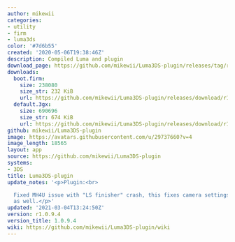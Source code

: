 ```yaml
---
author: mikewii
categories:
- utility
- firm
- luma3ds
color: '#7d6b55'
created: '2020-05-06T19:38:46Z'
description: Compiled Luma and plugin
download_page: https://github.com/mikewii/Luma3DS-plugin/releases/tag/r1.0.9.4
downloads:
  boot.firm:
    size: 238080
    size_str: 232 KiB
    url: https://github.com/mikewii/Luma3DS-plugin/releases/download/r1.0.9.4/boot.firm
  default.3gx:
    size: 690696
    size_str: 674 KiB
    url: https://github.com/mikewii/Luma3DS-plugin/releases/download/r1.0.9.4/default.3gx
github: mikewii/Luma3DS-plugin
image: https://avatars.githubusercontent.com/u/29737660?v=4
image_length: 18565
layout: app
source: https://github.com/mikewii/Luma3DS-plugin
systems:
- 3DS
title: Luma3DS-plugin
update_notes: '<p>Plugin:<br>

  Fixed MH4U issue with "LS finisher" crash, this fixes camera settings for USA version
  as well.</p>'
updated: '2021-03-04T13:24:50Z'
version: r1.0.9.4
version_title: 1.0.9.4
wiki: https://github.com/mikewii/Luma3DS-plugin/wiki
---
```

